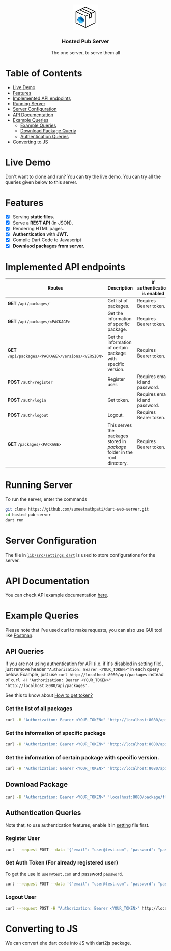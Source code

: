 <br />
<p align="center">
  <a href="https://github.com/sumeetmathpati/dart-web-server">
    <img src="./logo.png" alt="Logo" width="80" height="80" style="border-radius: 10px:">
  </a>

  <h3 align="center">Hosted Pub Server</h3>

  <p align="center">
    The one server, to serve them all
    <br />
  </p>
</p>

# Table of Contents

- [Live Demo](#live-demo)
- [Features](#features)
- [Implemented API endpoints](#implemented-api-endpoints)
- [Running Server](#running-server)
- [Server Configuration](#server-configuration)
- [API Documentation](#api-documentation)
- [Example Queries](#example-queries)
  - [Example Queries](#api-queries)
  - [Download Package Queriy](#download-package)
  - [Authentication Queries](#authentication-queries)
- [Converting to JS](#converting-to-js)

# Live Demo

Don't want to clone and run? You can try the live demo. You can try all the queries given below to this server. 

# Features

- [x] Serving **static files.**
- [x] Serve a **REST API** (in JSON).
- [x] Rendering HTML pages.
- [x] **Authentication** with **JWT.**
- [x] Compile Dart Code to Javascript
- [x] **Downlaod packages from server.**

# Implemented API endpoints

| Routes | Description | If authentication is enabled |
| - | - | - |
| **GET** `/api/packages/` | Get list of packages.| Requires Bearer token. |
| **GET** `/api/packages/<PACKAGE>` | Get the information of specific package.| Requires Bearer token. |
| **GET** `/api/packages/<PACKAGE>/versions/<VERSION>` | Get the information of certain package with specific version. | Requires Bearer token. |
| **POST** `/auth/register` | Register user. | Requires email id and password. |
| **POST** `/auth/login`  | Get token. | Requires email id and password. |
| **POST** `/auth/logout` | Logout. | Requires Bearer token. |
| **GET** `/packages/<PACKAGE>`  | This serves the packages stored in *package* folder in the root directory.| Requires Bearer token. |

# Running Server

To run the server, enter the commands

```bash
git clone https://github.com/sumeetmathpati/dart-web-server.git
cd hosted-pub-server
dart run
```

# Server Configuration

The file in [`lib/src/settings.dart`](https://github.com/sumeetmathpati/hosted-pub-server/blob/main/lib/src/settings.dart) is used to store configurations for the server.

# API Documentation

You can check API example documentation [here](https://documenter.getpostman.com/view/15345544/TzJoD184).

# Example Queries

Please note that I've used curl to make requests, you can also use GUI tool like [Postman](https://www.postman.com/downloads/).


## API Queries

If you are not using authentication for API (i.e. if it's disabled in [setting](https://github.com/sumeetmathpati/hosted-pub-server/blob/main/lib/src/settings.dart) file), just remove header `"Authorization: Bearer <YOUR_TOKEN>"` in each query below. Example, just use `curl http://localhost:8080/api/packages` instead of `curl -H "Authorization: Bearer <YOUR_TOKEN>" 'http://localhost:8080/api/packages'`.

See this to know about <a href="#howtogettoken">How to get token?</a>

### Get the list of all packages

```bash
curl -H "Authorization: Bearer <YOUR_TOKEN>" 'http://localhost:8080/api/packages'
```

### Get the information of specific package

```bash
curl -H "Authorization: Bearer <YOUR_TOKEN>" 'http://localhost:8080/api/packages/provider'
```

### Get the information of certain package with specific version.

```bash
curl -H "Authorization: Bearer <YOUR_TOKEN>" 'http://localhost:8080/api/packages/provider/versions/5.0.0'
```

## Download Package

```bash
curl -H "Authorization: Bearer <YOUR_TOKEN>" 'localhost:8080/package/flutter_bloc-6.1.3.tar.gz' --output ./flutter_bloc-6.1.3.tar.gz
```

## Authentication Queries

Note that, to use authentication features, enable it in [setting](https://github.com/sumeetmathpati/hosted-pub-server/blob/main/lib/src/settings.dart) file first.

### Register User

```bash
curl --request POST --data '{"email": "user@test.com", "password": "password"}' http://localhost:8080/auth/register
```

<a name="howtogettoken"></a>

### Get Auth Token (For already registered user)

To get the use id `user@test.com` and password `password`. 

```bash
curl --request POST --data '{"email": "user@test.com", "password": "password"}' http://localhost:8080/auth/login
```

### Logout User

```bash 
curl --request POST -H "Authorization: Bearer <YOUR_TOKEN>" http://localhost:8080/auth/logout 
```

# Converting to JS

We can convert ehe dart code into JS with dart2js package.